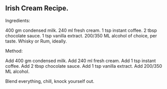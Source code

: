 ## Irish Cream Recipe.

Ingredients:

400 gm condensed milk.
240 ml fresh cream.
1 tsp instant coffee.
2 tbsp chocolate sauce.
1 tsp vanilla extract.
200/350 ML alcohol of choice, per taste. Whisky or Rum, ideally.

Method:

Add 400 gm condensed milk.
Add 240 ml fresh cream.
Add 1 tsp instant coffee.
Add 2 tbsp chocolate sauce.
Add 1 tsp vanilla extract.
Add 200/350 ML alcohol.

Blend everything, chill, knock yourself out.
